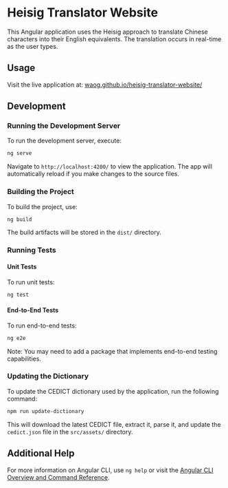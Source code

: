 # Heisig Translator Website

This Angular application uses the Heisig approach to translate Chinese characters into their English equivalents. The translation occurs in real-time as the user types.

## Usage

Visit the live application at: [waog.github.io/heisig-translator-website/](https://waog.github.io/heisig-translator-website/)

## Development

### Running the Development Server

To run the development server, execute:

```bash
ng serve
```

Navigate to `http://localhost:4200/` to view the application. The app will automatically reload if you make changes to the source files.

### Building the Project

To build the project, use:

```bash
ng build
```

The build artifacts will be stored in the `dist/` directory.

### Running Tests

#### Unit Tests

To run unit tests:

```bash
ng test
```

#### End-to-End Tests

To run end-to-end tests:

```bash
ng e2e
```

Note: You may need to add a package that implements end-to-end testing capabilities.

### Updating the Dictionary

To update the CEDICT dictionary used by the application, run the following command:

```bash
npm run update-dictionary
```

This will download the latest CEDICT file, extract it, parse it, and update the `cedict.json` file in the `src/assets/` directory.

## Additional Help

For more information on Angular CLI, use `ng help` or visit the [Angular CLI Overview and Command Reference](https://angular.dev/tools/cli).
